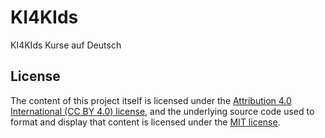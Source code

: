 # KI4KIds
KI4KIds Kurse auf Deutsch

## License
The content of this project itself is licensed under the [Attribution 4.0 International (CC BY 4.0) license](https://creativecommons.org/licenses/by/4.0/deed.en), and the underlying source code used to format and display that content is licensed under the [MIT license](LICENSE).
